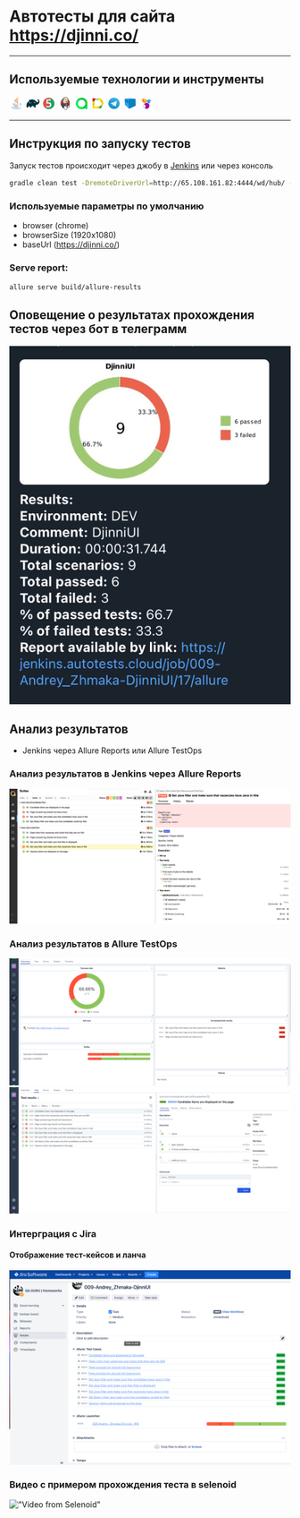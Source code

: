 # Автотесты для сайта https://djinni.co/

___

## Используемые технологии и инструменты

<code><img width="5%" title="Java" src="images/JAVA.svg"></code>
<code><img width="5%" title="Gradle" src="images/Gradle.svg"></code>
<code><img width="5%" title="JUnit5" src="images/Junit5.svg"></code>
<code><img width="5%" title="Jenkins" src="images/Jenkins.svg"></code>
<code><img width="5%" title="Allure TestOps" src="images/Allure TestOps.svg"></code>
<code><img width="5%" title="Allure Report" src="images/Allure Report.svg"></code>
<code><img width="5%" title="Telegram" src="images/Telegram.svg"></code>
<code><img width="5%" title="Selenoid" src="images/Selenoid.svg"></code>
 <code><img width="5%" title="Selenium" src="images/Selenide.svg"></code>
 
</p>

___

## Инструкция по запуску тестов

Запуск тестов происходит через джобу в [Jenkins](https://jenkins.autotests.cloud/job/009-Andrey_Zhmaka-DjinniUI/)
или через консоль

```bash
gradle clean test -DremoteDriverUrl=http://65.108.161.82:4444/wd/hub/ -DvideoStorage=http://65.108.161.82:8080/#/videos -Dthreads=5
```

### Используемые параметры по умолчанию

* browser (chrome)
* browserSize (1920x1080)
* baseUrl (https://djinni.co/)

### Serve report:

```bash
allure serve build/allure-results
```

## Оповещение о результатах прохождения тестов через бот в телеграмм

![Telegram](images/telegram_notifi.png)

## Анализ результатов

* Jenkins через Allure Reports или Allure TestOps

### Анализ результатов в Jenkins через Allure Reports

![alt "Allure Reports"](./images/allure_report_notifi.png)

### Анализ результатов в Allure TestOps

![alt "Allure TestOps"](./images/testOps_notifi.png)
![alt "Allure TestOps"](./images/testOps_notifi2.png)

### Интерграция с Jira
#### Отображение тест-кейсов и ланча

![jira](./images/jira.png)

### Видео с примером прохождения теста в selenoid

!["Video from Selenoid"](./images/video.gif)
